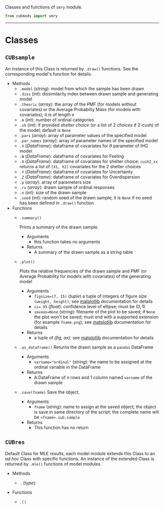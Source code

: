 Classes and functions of `smry` module.

```Python
from cubmods import smry
```

***

# Classes

## `CUBsample`

An instance of this Class is returned by `.draw()` functions. See the corresponding model's function for details.

- Methods
  - `.model` (_string_): model from which the sample has been drawn
  - `.diss` (_int_): dissimilarity index between drawn sample and generating model
  - `.theoric` (_array_): the array of the PMF (for models without covariates) or the Average Probabilty Mass (for models with covariates); it is of length `m`
  - `.m` (_int_): number of ordinal categories
  - `.sh` (_int_): if provided _shelter choice_ (or a list of 2 _choices_ if 2-cush) of the model; default is `None`
  - `.pars` (_array_): array of parameter values of the specified model
  - `.par_names` (_array_): array of parameter names of the specified model 
  - `.V` (_DataFrame_): dataframe of covariates for $\theta$ parameter of IHG model
  - `.W` (_DataFrame_): dataframe of covariates for Feeling
  - `.X` (_DataFrame_): dataframe of covariates for shelter choice; `cush2_xx` returns a list of `[X1, X2]` covariates for the 2 shelter choices
  - `.Y` (_DataFrame_): dataframe of covariates for Uncertainty
  - `.Z` (_DataFrame_): dataframe of covariates for Overdispersion 
  - `.p` (_array_): array of parameters size
  - `.rv` (_array_): drawn sample of ordinal responses 
  - `.n` (_int_): size of the drawn sample 
  - `.seed` (_int_): random seed of the drawn sample; it is `None` if no seed has been defined in `.draw()` function 
- Functions
  - `.summary()`
    
    Prints a summary of the drawn sample.
    - Arguments
      - this function takes no arguments
    - Returns
      -  A summary of the drawn sample as a string table
  - `.plot()`
    
    Plots the relative frequencies of the drawn sample and PMF (or Average Probability for models with covariates) of the generating model
    - Arguments
        - `figsize=(7, 15)` (_tuple_) a tuple of integers of figure size `(weight, height)`; see [matplotlib](https://matplotlib.org) documentation for details
        - `ci=.95` (_float_): confidence level of ellipse; must be $(0,1)$
        - `saveas=None` (_string_): filename of the plot to be saved; if `None` the plot won't be saved; must end with a supported extension (for example `fname.png`); see [matplotlib](https://matplotlib.org) documentation for details
    - Returns
        - a tuple of _(fig, ax)_; see [matplotlib](https://matplotlib.org) documentation for details
  - `.as_dataframe()`
    Returns the drawn sample as a `pandas` DataFrame
    - Arguments
      - `varname="ordinal"` (_string_): the name to be assigned at the ordinal variable in the DataFrame
    - Returns
      - A DataFrame of $n$ rows and 1 column named `varname` of the drawn sample
  - `.save(fname)`
    Save the object.
    - Arguments 
      - `fname` (_string_): name to assign at the saved object; the object is save in same directory of the script; the complete name will be `<fname>.cub.sample`
    - Returns
      - This function has no return

## `CUBres`

Default Class for MLE results; each model module extends this Class to an _ad hoc_ Class with specific functions. An instance of the extended Class is returned by `.mle()` functions of model modules.

- Methods
  - `.` (_type_): 

- Functions
  - `.()`